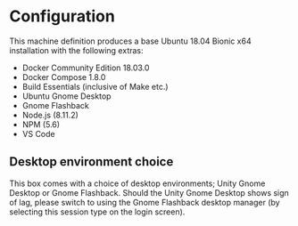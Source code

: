 # Configuration

This machine definition produces a base Ubuntu 18.04 Bionic x64 installation with the following extras:

* Docker Community Edition 18.03.0
* Docker Compose 1.8.0
* Build Essentials (inclusive of Make etc.)
* Ubuntu Gnome Desktop
* Gnome Flashback
* Node.js (8.11.2)
* NPM (5.6)
* VS Code

## Desktop environment choice

This box comes with a choice of desktop environments; Unity Gnome Desktop or Gnome Flashback. 
Should the Unity Gnome Desktop shows sign of lag, please switch to using the Gnome Flashback desktop manager (by selecting this session type on the login screen).